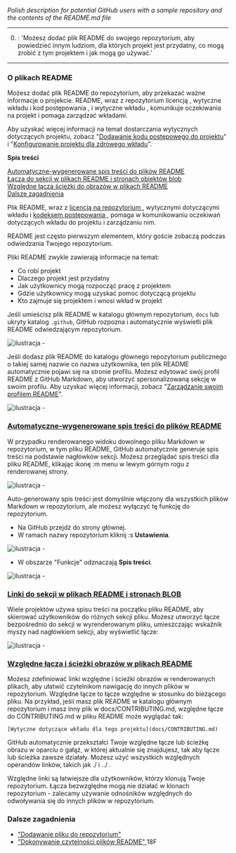 _Polish description for potential GitHub users with a sample repository and the contents of the README.md file_ 

---
0. : 'Możesz dodać plik README do swojego repozytorium, aby powiedzieć innym ludziom, dla ktörych projekt jest przydatny, co mogą zrobić z tym projektem i jak mogą go używać.'  
---

### O plikach README

Możesz dodać plik README do repozytorium, aby przekazać ważne informacje o projekcie. README, wraz z repozytorium licencją , wytyczne wkładu i kod postępowania , i wytyczne wkładu , komunikuje oczekiwania na projekt i pomaga zarządzać wkładami.

Aby uzyskać więcej informacji na temat dostarczania wytycznych dotyczących projektu, zobacz "[Dodawanie kodu postępowego do projektu](https://docs.github.com/en/communities/setting-up-your-project-for-healthy-contributions/adding-a-code-of-conduct-to-your-project)" i  "[Konfigurowanie projektu dla zdrowego wkładu](https://docs.github.com/en/communities/setting-up-your-project-for-healthy-contributions)". 

**Spis treści**

[Automatyczne-wygenerowane spis treści do plików README ]( https://github.com/extrazi/przyklad#Automatyczne-wygenerowane_spis_treści_do_plików_README )  
[Łącza do sekcji w plikach README i stronach obiektów blob ](https://github.com/extrazi/przyklad#Linki_do_sekcji_w_plikach_README_i_stronach_BLOB )   
[Względne łącza ścieżki do obrazów w plikach README ](https://github.com/extrazi/przyklad#Względne_łącza_i_ścieżki_obrazów_w_plikach_README)   
[Dalsze zagadnienia](https://github.com/extrazi/przyklad#Dalsze-zagadnienia) 

Plik README, wraz z [licencją na repozytorium ]( https://docs.github.com/en/free-pro-team@latest/articles/licensing-a-repository )  , wytycznymi dotyczącymi wkładu i [kodeksem postępowania ]( https://docs.github.com/en/free-pro-team@latest/articles/adding-a-code-of-conduct-to-your-project ) , pomaga w komunikowaniu oczekiwań dotyczących wkładu do projektu i zarządzaniu nim. 

README jest często pierwszym elementem, który goście zobaczą podczas odwiedzania Twojego repozytorium. 

Pliki README zwykle zawierają informacje na temat: 

* Co robi projekt 
* Dlaczego projekt jest przydatny 
* Jak użytkownicy mogą rozpocząć pracę z projektem 
* Gdzie użytkownicy mogą uzyskać pomoc dotyczącą projektu 
* Kto zajmuje się projektem i wnosi wkład w projekt 

Jeśli umieścisz plik README w katalogu głównym repozytorium, `docs` lub ukryty katalog `.github`, GitHub rozpozna i automatycznie wyświetli plik README odwiedzającym repozytorium.

 ![ilustracja - ](https://docs.github.com/assets/images/help/repository/repo-with-readme.png)

Jeśli dodasz plik README do katalogu głównego repozytorium publicznego o takiej samej nazwie co nazwa użytkownika, ten plik README automatycznie pojawi się na stronie profilu. Możesz edytować swój profil README z GitHub Markdown, aby utworzyć spersonalizowaną sekcję w swoim profilu. Aby uzyskać więcej informacji, zobacz "[Zarządzanie swoim profilem README](https://docs.github.com/en/github/setting-up-and-managing-your-github-profile/managing-your-profile-readme)".

 ![ilustracja - ](https://docs.github.com/assets/images/help/repository/username-repo-with-readme.png)

### [Automatyczne-wygenerowane spis treści do plików README ]( https://docs.github.com/en/github/creating-cloning-and-archiving-repositories/about-readmes#auto-generated-table-of-contents-for-readme-files )

W przypadku renderowanego widoku dowolnego pliku Markdown w repozytorium, w tym pliku README, GitHub automatycznie generuje spis treści na podstawie nagłówków sekcji. Możesz przeglądać spis treści dla pliku README, klikając ikonę :m  menu w lewym górnym rogu z renderowanej strony.

 ![ilustracja - ](https://docs.github.com/assets/images/help/repository/readme-automatic-toc.png)

Auto-generowany spis treści jest domyślnie włączony dla wszystkich plików Markdown w repozytorium, ale możesz wyłączyć tę funkcję do repozytorium.

* Na GitHub przejdź do strony głównej.
* W ramach nazwy repozytorium kliknij :s **Ustawienia**.

 ![ilustracja - ](https://docs.github.com/assets/images/help/repository/repo-actions-settings.png)

* W obszarze "Funkcje" odznaczają **Spis treści**.

 ![ilustracja - ](https://docs.github.com/assets/images/help/repository/readme-automatic-toc-setting.png)

### [Linki do sekcji w plikach README i stronach BLOB ]( https://docs.github.com/en/free-pro-team@latest/github/creating-cloning-and-archiving-repositories/about-readmes#section-links-in-readme-files-and-blob-pages )  

Wiele projektów używa spisu treści na początku pliku README, aby skierować użytkowników do różnych sekcji pliku. Możesz utworzyć łącze bezpośrednio do sekcji w wyrenderowanym pliku, umieszczając wskaźnik myszy nad nagłówkiem sekcji, aby wyświetlić łącze:

 ![ilustracja - ](https://docs.github.com/assets/images/help/repository/readme-links.png)

### [Względne łącza i ścieżki obrazów w plikach README ]( https://docs.github.com/en/free-pro-team@latest/github/creating-cloning-and-archiving-repositories/about-readmes#relative-links-and-image-paths-in-readme-files )  

Możesz zdefiniować linki względne i ścieżki obrazów w renderowanych plikach, aby ułatwić czytelnikom nawigację do innych plików w repozytorium. 
Względne łącze to łącze względne w stosunku do bieżącego pliku. Na przykład, jeśli masz plik README w katalogu głównym repozytorium i masz inny plik w docs/CONTRIBUTING.md, względne łącze do CONTRIBUTING.md w pliku README może wyglądać tak: 

 `[Wytyczne dotyczące wkładu dla tego projektu](docs/CONTRIBUTING.md)` 

GitHub automatycznie przekształci Twoje względne łącze lub ścieżkę obrazu w oparciu o gałąź, w której aktualnie się znajdujesz, tak aby łącze lub ścieżka zawsze działały. Możesz użyć wszystkich względnych operandów linków, takich jak ./ i ../ . 

Względne linki są łatwiejsze dla użytkowników, którzy klonują Twoje repozytorium. Łącza bezwzględne mogą nie działać w klonach repozytorium - zalecamy używanie odnośników względnych do odwoływania się do innych plików w repozytorium.


### Dalsze zagadnienia

* ["Dodawanie pliku do repozytorium"](https://docs.github.com/en/free-pro-team@latest/articles/adding-a-file-to-a-repository) 
* ["Dokonywanie czytelności plików README" ](https://github.com/18F/open-source-guide/blob/18f-pages/pages/making-readmes-readable.md) 18F
 
